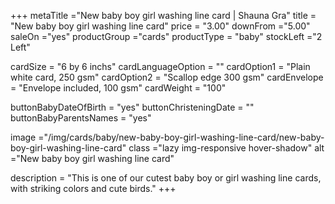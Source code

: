 +++
metaTitle ="New baby boy girl washing line card | Shauna Gra"
title = "New baby boy girl washing line card"
price = "3.00"
downFrom ="5.00"
saleOn ="yes"
productGroup ="cards"
productType = "baby"
stockLeft ="2 Left"

cardSize = "6  by 6 inchs"
cardLanguageOption = ""
cardOption1 = "Plain white card, 250 gsm"
cardOption2 = "Scallop edge 300 gsm"
cardEnvelope = "Envelope included, 100 gsm"
cardWeight = "100"

buttonBabyDateOfBirth = "yes"
buttonChristeningDate = ""
buttonBabyParentsNames = "yes" 


image ="/img/cards/baby/new-baby-boy-girl-washing-line-card/new-baby-boy-girl-washing-line-card"
class ="lazy img-responsive hover-shadow"
alt ="New baby boy girl washing line card"

description = "This is one of our cutest baby boy or girl washing line cards, with striking colors and cute birds."
+++